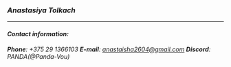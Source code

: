 ### *Anastasiya Tolkach*
---------------
#### *Contact information:*

*__Phone__: +375 29 1366103*
*__E-mail__: anastaisha2604@gmail.com*
*__Discord__: PANDA(@Panda-Vou)*